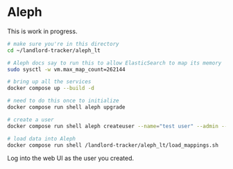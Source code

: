 
# Aleph

This is work in progress.

```sh
# make sure you're in this directory
cd ~/landlord-tracker/aleph_lt

# Aleph docs say to run this to allow ElasticSearch to map its memory
sudo sysctl -w vm.max_map_count=262144

# bring up all the services
docker compose up --build -d

# need to do this once to initialize
docker compose run shell aleph upgrade

# create a user
docker compose run shell aleph createuser --name="test user" --admin --password=admin admin@example.com

# load data into Aleph
docker compose run shell /landlord-tracker/aleph_lt/load_mappings.sh
```

Log into the web UI as the user you created.
